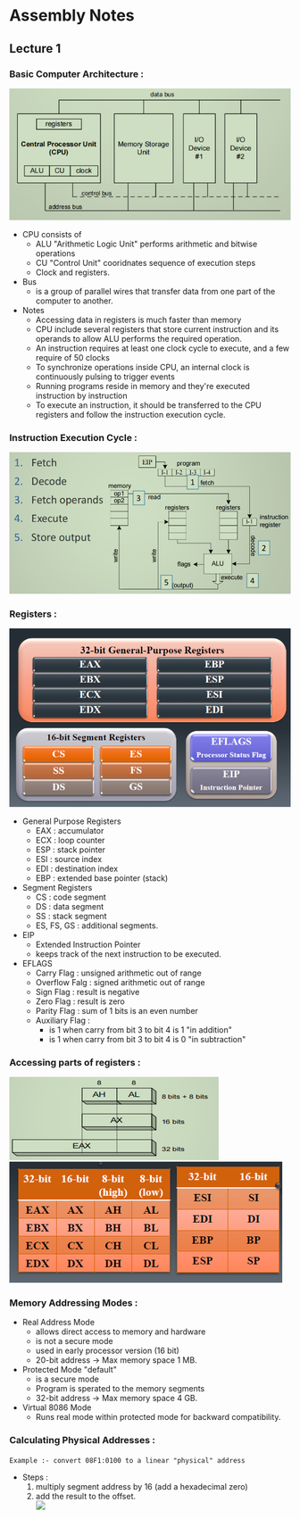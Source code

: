 # Assembly Notes
## Lecture 1

### Basic Computer Architecture :
![](Images/Computer_Architecture.png) 

- CPU consists of 	
  - ALU "Arithmetic Logic Unit" performs arithmetic and bitwise operations
  - CU "Control Unit" cooridnates sequence of execution steps
  - Clock and registers.
- Bus 
  - is a group of parallel wires that transfer data from one part of the computer to another.
- Notes 
  - Accessing data in registers is much faster than memory
  - CPU include several registers that store current instruction and its operands to allow ALU performs the required operation.
  - An instruction requires at least one clock cycle to execute, and a few require of 50 clocks 
  - To synchronize operations inside CPU, an internal clock is continuously pulsing to trigger events
  - Running programs reside in memory and they're executed instruction by instruction
  - To execute an instruction, it should be transferred to the CPU registers and follow the instruction execution cycle.

### Instruction Execution Cycle :
![](Images/Instruction_Excection_Cycle.png) 

### Registers :
![](Images/Registers.png) 

- General Purpose Registers
  - EAX : accumulator
  - ECX : loop counter
  - ESP : stack pointer
  - ESI : source index
  - EDI : destination index 
  - EBP : extended base pointer (stack) 
- Segment Registers
  - CS : code segment
  - DS : data segment
  - SS : stack segment
  - ES, FS, GS : additional segments.
- EIP
  - Extended Instruction Pointer
  - keeps track of the next instruction to be executed.
- EFLAGS
  - Carry Flag : unsigned arithmetic out of range
  - Overflow Falg : signed arithmetic out of range
  - Sign Flag : result is negative
  - Zero Flag : result is zero
  - Parity Flag : sum of 1 bits is an even number
  - Auxiliary Flag :
	- is 1 when carry from bit 3 to bit 4 is 1 "in addition"
	- is 1 when carry from bit 3 to bit 4 is 0 "in subtraction"

### Accessing parts of registers :
![](Images/Accessing_registers.png)
![](Images/Accessing_registers2.png)

### Memory Addressing Modes :
- Real Address Mode 
  - allows direct access to memory and hardware 
  - is not a secure mode
  - used in early processor version (16 bit)	
  - 20-bit address -> Max memory space 1 MB.
- Protected Mode "default" 
  - is a secure mode
  - Program is sperated to the memory segments
  - 32-bit address -> Max memory space 4 GB.
- Virtual 8086 Mode 
  - Runs real mode within protected mode for backward compatibility.

### Calculating Physical Addresses :
``` Example :- convert 08F1:0100 to a linear "physical" address ```
- Steps :
   1. multiply segment address by 16 (add a hexadecimal zero)
   2. add the result to the offset. <br>
![](Images/Real_Mode_problems.png)
			
